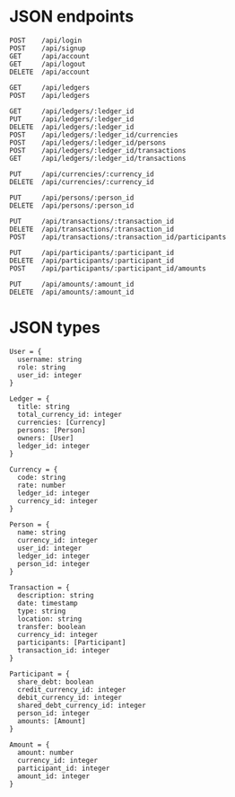 # JSON endpoints

    POST    /api/login
    POST    /api/signup
    GET     /api/account
    GET     /api/logout
    DELETE  /api/account

    GET     /api/ledgers
    POST    /api/ledgers

    GET     /api/ledgers/:ledger_id
    PUT     /api/ledgers/:ledger_id
    DELETE  /api/ledgers/:ledger_id
    POST    /api/ledgers/:ledger_id/currencies
    POST    /api/ledgers/:ledger_id/persons
    POST    /api/ledgers/:ledger_id/transactions
    GET     /api/ledgers/:ledger_id/transactions

    PUT     /api/currencies/:currency_id
    DELETE  /api/currencies/:currency_id

    PUT     /api/persons/:person_id
    DELETE  /api/persons/:person_id

    PUT     /api/transactions/:transaction_id
    DELETE  /api/transactions/:transaction_id
    POST    /api/transactions/:transaction_id/participants

    PUT     /api/participants/:participant_id
    DELETE  /api/participants/:participant_id
    POST    /api/participants/:participant_id/amounts

    PUT     /api/amounts/:amount_id
    DELETE  /api/amounts/:amount_id

# JSON types

    User = {
      username: string
      role: string
      user_id: integer
    }

    Ledger = {
      title: string
      total_currency_id: integer
      currencies: [Currency]
      persons: [Person]
      owners: [User]
      ledger_id: integer
    }

    Currency = {
      code: string
      rate: number
      ledger_id: integer
      currency_id: integer
    }

    Person = {
      name: string
      currency_id: integer
      user_id: integer
      ledger_id: integer
      person_id: integer
    }

    Transaction = {
      description: string
      date: timestamp
      type: string
      location: string
      transfer: boolean
      currency_id: integer
      participants: [Participant]
      transaction_id: integer
    }

    Participant = {
      share_debt: boolean
      credit_currency_id: integer
      debit_currency_id: integer
      shared_debt_currency_id: integer
      person_id: integer
      amounts: [Amount]
    }

    Amount = {
      amount: number
      currency_id: integer
      participant_id: integer
      amount_id: integer
    }
